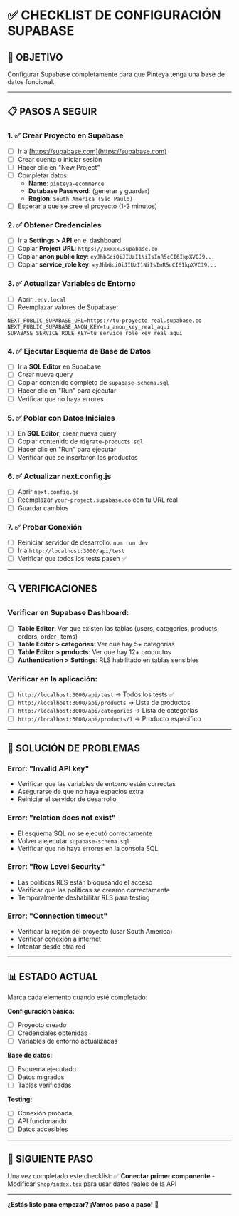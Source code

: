 # ✅ **CHECKLIST DE CONFIGURACIÓN SUPABASE**

## 🎯 **OBJETIVO**
Configurar Supabase completamente para que Pinteya tenga una base de datos funcional.

---

## 📋 **PASOS A SEGUIR**

### **1. ✅ Crear Proyecto en Supabase**
- [ ] Ir a [https://supabase.com](https://supabase.com)
- [ ] Crear cuenta o iniciar sesión
- [ ] Hacer clic en "New Project"
- [ ] Completar datos:
  - **Name**: `pinteya-ecommerce`
  - **Database Password**: (generar y guardar)
  - **Region**: `South America (São Paulo)`
- [ ] Esperar a que se cree el proyecto (1-2 minutos)

### **2. ✅ Obtener Credenciales**
- [ ] Ir a **Settings > API** en el dashboard
- [ ] Copiar **Project URL**: `https://xxxxx.supabase.co`
- [ ] Copiar **anon public key**: `eyJhbGciOiJIUzI1NiIsInR5cCI6IkpXVCJ9...`
- [ ] Copiar **service_role key**: `eyJhbGciOiJIUzI1NiIsInR5cCI6IkpXVCJ9...`

### **3. ✅ Actualizar Variables de Entorno**
- [ ] Abrir `.env.local`
- [ ] Reemplazar valores de Supabase:
```env
NEXT_PUBLIC_SUPABASE_URL=https://tu-proyecto-real.supabase.co
NEXT_PUBLIC_SUPABASE_ANON_KEY=tu_anon_key_real_aqui
SUPABASE_SERVICE_ROLE_KEY=tu_service_role_key_real_aqui
```

### **4. ✅ Ejecutar Esquema de Base de Datos**
- [ ] Ir a **SQL Editor** en Supabase
- [ ] Crear nueva query
- [ ] Copiar contenido completo de `supabase-schema.sql`
- [ ] Hacer clic en "Run" para ejecutar
- [ ] Verificar que no haya errores

### **5. ✅ Poblar con Datos Iniciales**
- [ ] En **SQL Editor**, crear nueva query
- [ ] Copiar contenido de `migrate-products.sql`
- [ ] Hacer clic en "Run" para ejecutar
- [ ] Verificar que se insertaron los productos

### **6. ✅ Actualizar next.config.js**
- [ ] Abrir `next.config.js`
- [ ] Reemplazar `your-project.supabase.co` con tu URL real
- [ ] Guardar cambios

### **7. ✅ Probar Conexión**
- [ ] Reiniciar servidor de desarrollo: `npm run dev`
- [ ] Ir a `http://localhost:3000/api/test`
- [ ] Verificar que todos los tests pasen ✅

---

## 🔍 **VERIFICACIONES**

### **Verificar en Supabase Dashboard:**
- [ ] **Table Editor**: Ver que existen las tablas (users, categories, products, orders, order_items)
- [ ] **Table Editor > categories**: Ver que hay 5+ categorías
- [ ] **Table Editor > products**: Ver que hay 12+ productos
- [ ] **Authentication > Settings**: RLS habilitado en tablas sensibles

### **Verificar en la aplicación:**
- [ ] `http://localhost:3000/api/test` → Todos los tests ✅
- [ ] `http://localhost:3000/api/products` → Lista de productos
- [ ] `http://localhost:3000/api/categories` → Lista de categorías
- [ ] `http://localhost:3000/api/products/1` → Producto específico

---

## 🚨 **SOLUCIÓN DE PROBLEMAS**

### **Error: "Invalid API key"**
- Verificar que las variables de entorno estén correctas
- Asegurarse de que no haya espacios extra
- Reiniciar el servidor de desarrollo

### **Error: "relation does not exist"**
- El esquema SQL no se ejecutó correctamente
- Volver a ejecutar `supabase-schema.sql`
- Verificar que no haya errores en la consola SQL

### **Error: "Row Level Security"**
- Las políticas RLS están bloqueando el acceso
- Verificar que las políticas se crearon correctamente
- Temporalmente deshabilitar RLS para testing

### **Error: "Connection timeout"**
- Verificar la región del proyecto (usar South America)
- Verificar conexión a internet
- Intentar desde otra red

---

## 📊 **ESTADO ACTUAL**

Marca cada elemento cuando esté completado:

**Configuración básica:**
- [ ] Proyecto creado
- [ ] Credenciales obtenidas
- [ ] Variables de entorno actualizadas

**Base de datos:**
- [ ] Esquema ejecutado
- [ ] Datos migrados
- [ ] Tablas verificadas

**Testing:**
- [ ] Conexión probada
- [ ] API funcionando
- [ ] Datos accesibles

---

## 🎯 **SIGUIENTE PASO**

Una vez completado este checklist:
✅ **Conectar primer componente** - Modificar `Shop/index.tsx` para usar datos reales de la API

---

**¿Estás listo para empezar? ¡Vamos paso a paso!** 🚀
